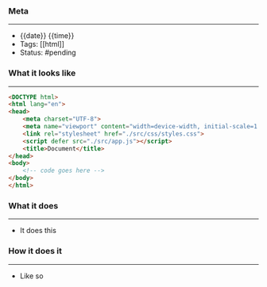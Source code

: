 ### Meta
- - -
- {{date}} {{time}}
- Tags: [[html]]
- Status: #pending

### What it looks like
- - -
```HTML file:index.html
<DOCTYPE html>
<html lang="en">
<head>
    <meta charset="UTF-8">
    <meta name="viewport" content="width=device-width, initial-scale=1.0">
    <link rel="stylesheet" href="./src/css/styles.css">
    <script defer src="./src/app.js"></script>
    <title>Document</title>
</head>
<body>
    <!-- code goes here -->
</body>
</html>

```

### What it does
- - -
-  It does this

### How it does it
---
- Like so

